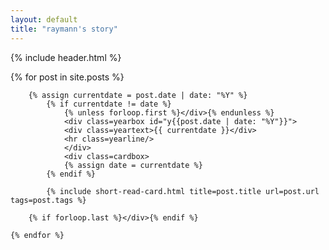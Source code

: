 ```yaml
---
layout: default
title: "raymann's story"
---
```


{% include header.html %}

<div>
    {% for post in site.posts %}

        {% assign currentdate = post.date | date: "%Y" %}
            {% if currentdate != date %}
                {% unless forloop.first %}</div>{% endunless %}
                <div class=yearbox id="y{{post.date | date: "%Y"}}">
                <div class=yeartext>{{ currentdate }}</div>
                <hr class=yearline/>
                </div>
                <div class=cardbox>
                {% assign date = currentdate %}
            {% endif %}

            {% include short-read-card.html title=post.title url=post.url tags=post.tags %}

        {% if forloop.last %}</div>{% endif %}

    {% endfor %}
</div>